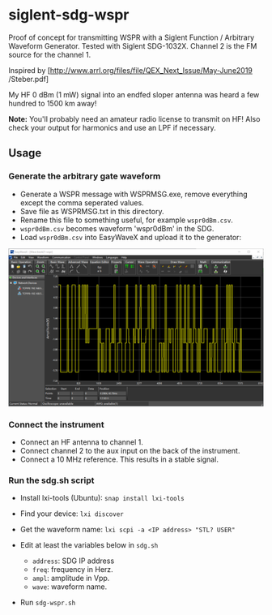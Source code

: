 # siglent-sdg-wspr
Proof of concept for transmitting WSPR with a Siglent Function / 
Arbitrary Waveform Generator. Tested with Siglent SDG-1032X. Channel 2 
is the FM source for the channel 1.

Inspired by [http://www.arrl.org/files/file/QEX_Next_Issue/May-June2019
/Steber.pdf]

My HF 0 dBm (1 mW) signal into an endfed sloper antenna was heard a few 
hundred to 1500 km away!

**Note:** You'll probably need an amateur radio license 
to transmit on HF! Also check your output for harmonics and use an LPF if 
necessary.

## Usage
### Generate the arbitrary gate waveform 
- Generate a WSPR message with WSPRMSG.exe, remove everything except the comma seperated values.
- Save file as WSPRMSG.txt in this directory.
- Rename this file to something useful, for example `wspr0dBm.csv`.
- `wspr0dBm.csv` becomes waveform 'wspr0dBm' in the SDG.
- Load `wspr0dBm.csv` into EasyWaveX and upload it to the generator:

![Alt text](/images/EasyWaveX.png?raw=true "arb wspr waveform")

### Connect the instrument
- Connect an HF antenna to channel 1.
- Connect channel 2 to the aux input on the back of the instrument.
- Connect a 10 MHz reference. This results in a stable signal.

### Run the sdg.sh script
- Install lxi-tools (Ubuntu): `snap install lxi-tools`
- Find your device: `lxi discover`
- Get the waveform name: `lxi scpi -a <IP address> "STL? USER"`
- Edit at least the variables below in `sdg.sh`
  - `address`: SDG IP address
  - `freq`: frequency in Herz.
  - `ampl`: amplitude in Vpp.
  - `wave`: waveform name.

- Run `sdg-wspr.sh`
